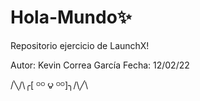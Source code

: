 # Hola-Mundo✨
Repositorio ejercicio de LaunchX!

Autor: Kevin Correa García
Fecha: 12/02/22

/╲/\╭[ ᴼᴼ ౪ ᴼᴼ]╮/\╱\
